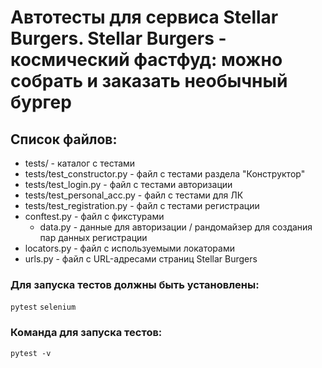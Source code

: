 # Автотесты для сервиса Stellar Burgers. Stellar Burgers - космический фастфуд: можно собрать и заказать необычный бургер

## Список файлов:
- tests/ - каталог с тестами
- tests/test_constructor.py - файл с тестами раздела "Конструктор"
- tests/test_login.py - файл с тестами авторизации
- tests/test_personal_acc.py - файл с тестами для ЛК
- tests/test_registration.py - файл с тестами регистрации
- conftest.py - файл с фикстурами
  - data.py - данные для авторизации / рандомайзер для создания пар данных регистрации
- locators.py - файл с используемыми локаторами
- urls.py - файл с URL-адресами страниц Stellar Burgers

### Для запуска тестов должны быть установлены:
`pytest`
`selenium`

### Команда для запуска тестов:
`pytest -v`